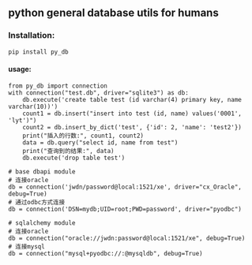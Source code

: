 ## python general database utils for humans

### Installation:
    pip install py_db

#### usage:

    from py_db import connection
    with connection("test.db", driver="sqlite3") as db:
        db.execute('create table test (id varchar(4) primary key, name varchar(10))')
        count1 = db.insert("insert into test (id, name) values('0001', 'lyt')")
        count2 = db.insert_by_dict('test', {'id': 2, 'name': 'test2'})
        print("插入的行数:", count1, count2)
        data = db.query("select id, name from test")
        print("查询到的结果:", data)
        db.execute('drop table test')

    # base dbapi module
    # 连接oracle
    db = connection('jwdn/password@local:1521/xe', driver="cx_Oracle", debug=True)
    # 通过odbc方式连接
    db = connection('DSN=mydb;UID=root;PWD=password', driver="pyodbc")

    # sqlalchemy module
    # 连接oracle
    db = connection("oracle://jwdn:password@local:1521/xe", debug=True)
    # 连接mysql
    db = connection("mysql+pyodbc://:@mysqldb", debug=True)
